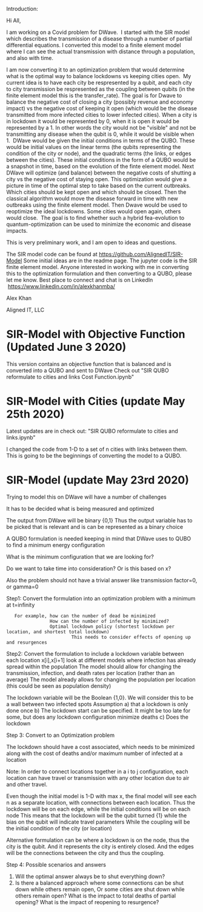  Introduction:
 
 Hi All,

I am working on a Covid problem for DWave.  I started with the SIR model which describes the transmission of a disease through a number of partial differential equations. I converted this model to a finite element model where I can see the actual transmission with distance through a population, and also with time. 

I am now converting it to an optimization problem that would determine what is the optimal way to balance lockdowns vs keeping cities open.  My current idea is to have each city be respresented by a qubit, and each city to city transmission be respresented as the coupling between qubits (in the finite element model this is the transfer_rate). The goal is for Dwave to balance the negative cost of closing a city (possibly revenue and economy impact) vs the negative cost of keeping it open (which would be the disease transmitted from more infected cities to lower infected cities). When a city is in lockdown it would be represented by 0, when it is open it would be represented by a 1. In other words the city would not be "visible" and not be transmitting any disease when the qubit is 0, while it would be visible when 1.  DWave would be given the initial conditions in terms of the QUBO. These would be initial values on the linear terms (the qubits representing the condition of the city or node), and the quadratic terms (the links, or edges between the cities). These initial conditions in the form of a QUBO would be a snapshot in time, based on the evolution of the finte element model. Next DWave will optimize (and balance) between the negative costs of shutting a city vs the negative cost of staying open. This optimization would give a picture in time of the optimal step to take based on the current outbreaks. Which cities should be kept open and which should be closed. Then the classical algorithm would move the disease forward in time with new outbreaks using the finite element model. Then Dwave would be used to reoptimize the ideal lockdowns. Some cities would open again, others would close.  The goal is to find whether such a hybrid fea-evolution to quantum-optimization can be used to minimize the economic and disease impacts.

This is very preliminary work, and I am open to ideas and questions. 

The SIR model code can be found at https://github.com/AlignedIT/SIR-Model
Some initial ideas are in the readme page. The jupyter code is the SIR finite element model. Anyone interested in working with me in converting this to the optimization formulation and then converting to a QUBO, please let me know. Best place to connect and chat is on LinkedIn  https://www.linkedin.com/in/alexkhanmba/

Alex Khan

Aligned IT, LLC

SIR-Model with Objective Function (Updated June 3 2020)
=================================
This version contains an objective function that is balanced and is converted into a QUBO and sent to DWave
Check out "SIR QUBO reformulate to cities and links Cost Function.ipynb"
 
SIR-Model with Cities (update May 25th 2020)
====================
Latest updates are in check out: 
"SIR QUBO reformulate to cities and links.ipynb"

I changed the code from 1-D to a set of n cities with links between them.
This is going to be the beginnings of converting the model to a QUBO.
 
 
 SIR-Model (update May 23rd 2020)
 ==========
 Trying to model this on DWave will have a number of challenges

 It has to be decided what is being measured and optimized

 The output from DWave will be binary {0,1}
 Thus the output variable has to be picked that is relevant
 and is can be represented as a binary choice

 A QUBO formulation is needed keeping in mind that DWave
 uses to QUBO to find a minimum energy configuration

 What is the minimum configuration that we are looking for?

 Do we want to take time into consideration? Or is this based on x?

 Also the problem should not have a trivial answer like 
      transmission factor=0, or gamma=0 

Step1: Convert the formulation into an optimization problem with a minimum at t=infinity

       For example, how can the number of dead be minimized
                    How can the number of infected by minimized?
                    Optimal lockdown policy (shortest lockdown per location, and shortest total lockdown)
                            This needs to consider effects of opening up and resurgences

Step2: Convert the formulation to include a lockdown variable between each location x[i],x[i+1]
       look at different models where infection has already spread within the population
       The model should allow for changing the transmission, infection, and death rates per location (rather than an average)
       The model already allows for changing the population per location (this could be seen as population density)

 The lockdown variable will be the Boolean {1,0}. We will consider this to be a wall between two infected spots
      Assumption 
         a) that a lockdown is only done once
         b) The lockdown start can be specified.  It might be too late for some, 
           but does any lockdown configuration minimize deaths
         c) Does the lockdown 
 
 Step 3: Convert to an Optimization problem
 
 The lockdown should have a cost associated, which needs to be minimized 
 along with the cost of deaths and/or maximum number of infected at a location
 
 Note: In order to connect locations together in a i to j configuration, each location can have travel or transmission
 with any other location due to air and other travel.

 Even though the initial model is 1-D with max x, the final model will see each n as a separate location, with connections
         between each location. Thus the lockdown will be on each edge, while the initial conditions will be on each node
         This means that the lockdown will be the qubit turned {1} while the bias on the qubit will indicate travel parameters
         While the coupling will be the initial condition of the city (or location)

 Alternative formulation can be where a lockdown is on the node, thus the city is the qubit. And it represents the city 
         is entirely closed. And the edges will be the connections between the city and thus the coupling.

 Step 4: Possible scenarios and answers
 
 1. Will the optimal answer always be to shut everything down?
 2. Is there a balanced approach where some connections can be shut down while others remain open,
    Or some cities are shut down while others remain open?
    What is the impact to total deaths of partial opening?
    What is the impact of reopening to resurgence?
